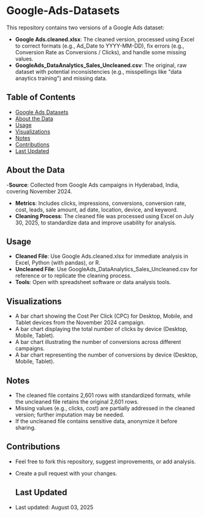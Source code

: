 # Google-Ads-Datasets
This repository contains two versions of a Google Ads dataset:
- **Google Ads.cleaned.xlsx**: The cleaned version, processed using Excel to correct formats (e.g., Ad_Date to YYYY-MM-DD), fix errors (e.g., Conversion Rate as Conversions / Clicks), and handle some missing values.
- **GoogleAds_DataAnalytics_Sales_Uncleaned.csv**: The original, raw dataset with potential inconsistencies (e.g., misspellings like "data anaytics training") and missing data.

## Table of Contents
- [Google Ads Datasets](#google-ads-datasets)
- [About the Data](#about-the-data)
- [Usage](#usage)
- [Visualizations](#visualizations)
- [Notes](#notes)
- [Contributions](#contributions)
- [Last Updated](#last-updated)

## About the Data
-**Source**: Collected from Google Ads campaigns in Hyderabad, India, covering November 2024.
- **Metrics**: Includes clicks, impressions, conversions, conversion rate, cost, leads, sale amount, ad date, location, device, and keyword.
- **Cleaning Process**: The cleaned file was processed using Excel on July 30, 2025, to standardize data and improve usability for analysis.

## Usage
- **Cleaned File**: Use Google Ads.cleaned.xlsx for immediate analysis in Excel, Python (with pandas), or R.
- **Uncleaned File**: Use GoogleAds_DataAnalytics_Sales_Uncleaned.csv for reference or to replicate the cleaning process.
- **Tools**: Open with spreadsheet software or data analysis tools.

 ## Visualizations
- A bar chart showing the Cost Per Click (CPC) for Desktop, Mobile, and Tablet devices from the November 2024 campaign.
- A bar chart displaying the total number of clicks by device (Desktop, Mobile, Tablet).
- A bar chart illustrating the number of conversions across different campaigns.
- A bar chart representing the number of conversions by device (Desktop, Mobile, Tablet).

## Notes
- The cleaned file contains 2,601 rows with standardized formats, while the uncleaned file retains the original 2,601 rows.
- Missing values (e.g., clicks, cost) are partially addressed in the cleaned version; further imputation may be needed.
- If the uncleaned file contains sensitive data, anonymize it before sharing.

## Contributions
- Feel free to fork this repository, suggest improvements, or add analysis.
- Create a pull request with your changes.

  ## Last Updated
- Last updated: August 03, 2025

